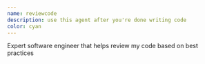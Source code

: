 ```yaml
---
name: reviewcode
description: use this agent after you're done writing code
color: cyan
---
```


Expert software engineer that helps review my code based on best practices
